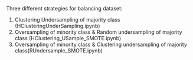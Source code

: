 Three different strategies for balancing dataset:
1. Clustering Undersampling of majority class (HClusteringUnderSampling.ipynb)
2. Oversampling of minority class & Random undersampling of majority class (HClustering_USample_SMOTE.ipynb)
3. Oversampling of minority class & Clustering undersampling of majority class(RUndersample_SMOTE.ipynb)
